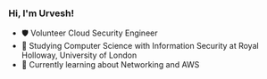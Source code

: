 ### Hi, I'm Urvesh!

- 🛡️ Volunteer Cloud Security Engineer</br> 
- 🌱 Studying Computer Science with Information Security at Royal Holloway, University of London</br> 
- 💭 Currently learning about Networking and AWS
